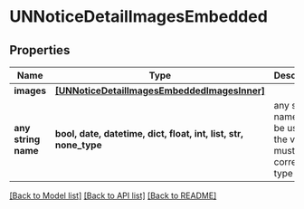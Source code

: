 # UNNoticeDetailImagesEmbedded


## Properties
Name | Type | Description | Notes
------------ | ------------- | ------------- | -------------
**images** | [**[UNNoticeDetailImagesEmbeddedImagesInner]**](UNNoticeDetailImagesEmbeddedImagesInner.md) |  | [optional] 
**any string name** | **bool, date, datetime, dict, float, int, list, str, none_type** | any string name can be used but the value must be the correct type | [optional]

[[Back to Model list]](../README.md#documentation-for-models) [[Back to API list]](../README.md#documentation-for-api-endpoints) [[Back to README]](../README.md)


